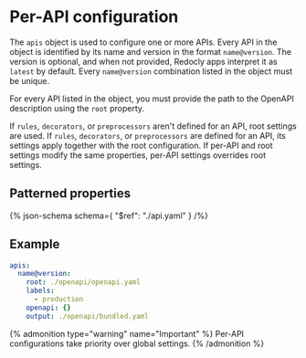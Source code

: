 # Per-API configuration

The `apis` object is used to configure one or more APIs.
Every API in the object is identified by its name and version in the format `name@version`.
The version is optional, and when not provided, Redocly apps interpret it as `latest` by default.
Every `name@version` combination listed in the object must be unique.

For every API listed in the object, you must provide the path to the OpenAPI description using the `root` property.

If `rules`, `decorators`, or `preprocessors` aren't defined for an API, root settings are used.
If `rules`, `decorators`, or `preprocessors` are defined for an API, its settings apply together with the root configuration.
If per-API and root settings modify the same properties, per-API settings overrides root settings.

## Patterned properties

{% json-schema
  schema={
    "$ref": "./api.yaml"
  }
/%}

## Example

```yaml
apis:
  name@version:
    root: ./openapi/openapi.yaml
    labels:
      - production
    openapi: {}
    output: ./openapi/bundled.yaml
```

{% admonition type="warning" name="Important" %}
Per-API configurations take priority over global settings.
{% /admonition %}
